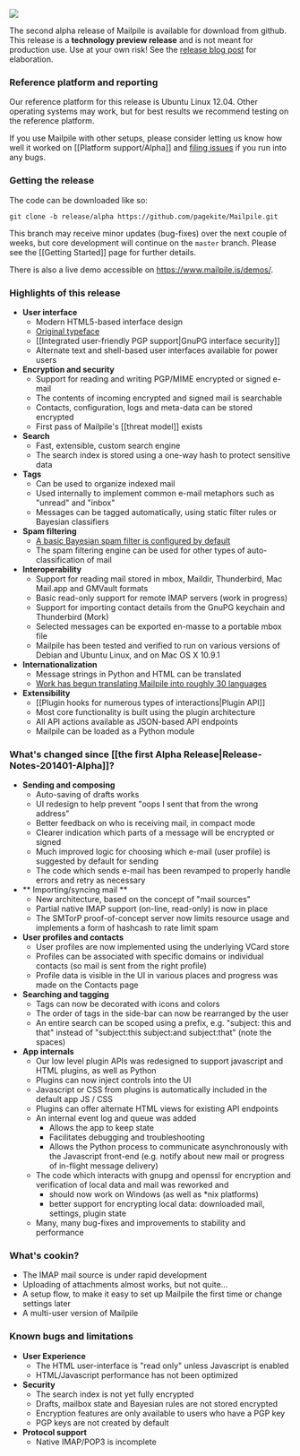![](https://www.mailpile.is/img/logo-275x200.png)

The second alpha release of Mailpile is available for download from github. This release is a **technology preview release** and is not meant for production use. Use at your own risk! See the [release blog post](https://mailpile.is/blog/2014-06-03_Mailpile_Alpha_II.html) for elaboration.

### Reference platform and reporting

Our reference platform for this release is Ubuntu Linux 12.04.  Other operating systems may work, but for best results we recommend testing on the reference platform. 

If you use Mailpile with other setups, please consider letting us know how well it worked on [[Platform support/Alpha]] and [filing issues](https://github.com/pagekite/Mailpile/issues) if you run into any bugs.

### Getting the release

The code can be downloaded like so:

    git clone -b release/alpha https://github.com/pagekite/Mailpile.git

This branch may receive minor updates (bug-fixes) over the next couple of weeks, but core development will continue on the `master` branch. Please see the [[Getting Started]] page for further details.

There is also a live demo accessible on <https://www.mailpile.is/demos/>. 

### Highlights of this release

* **User interface**
   * Modern HTML5-based interface design
   * [Original typeface](https://github.com/mailpile/fonts)
   * [[Integrated user-friendly PGP support|GnuPG interface security]]
   * Alternate text and shell-based user interfaces available for power users
* **Encryption and security**
   * Support for reading and writing PGP/MIME encrypted or signed e-mail
   * The contents of incoming encrypted and signed mail is searchable
   * Contacts, configuration, logs and meta-data can be stored encrypted
   * First pass of Mailpile's [[threat model]] exists
* **Search**
   * Fast, extensible, custom search engine
   * The search index is stored using a one-way hash to protect sensitive data
* **Tags**
   * Can be used to organize indexed mail
   * Used internally to implement common e-mail metaphors such as "unread" and "inbox"
   * Messages can be tagged automatically, using static filter rules or Bayesian classifiers
* **Spam filtering**
   * [A basic Bayesian spam filter is configured by default](https://www.mailpile.is/blog/2014-01-12_A_Plan_For_Spam.html)
   * The spam filtering engine can be used for other types of auto-classification of mail
* **Interoperability**
   * Support for reading mail stored in mbox, Maildir, Thunderbird, Mac Mail.app and GMVault formats
   * Basic read-only support for remote IMAP servers (work in progress)
   * Support for importing contact details from the GnuPG keychain and Thunderbird (Mork)
   * Selected messages can be exported en-masse to a portable mbox file
   * Mailpile has been tested and verified to run on various versions of Debian and Ubuntu Linux, and on Mac OS X 10.9.1
* **Internationalization**
   * Message strings in Python and HTML can be translated
   * [Work has begun translating Mailpile into roughly 30 languages](https://www.transifex.com/projects/p/mailpile/)
* **Extensibility**
   * [[Plugin hooks for numerous types of interactions|Plugin API]]
   * Most core functionality is built using the plugin architecture
   * All API actions available as JSON-based API endpoints
   * Mailpile can be loaded as a Python module

### What's changed since [[the first Alpha Release|Release-Notes-201401-Alpha]]?

 * **Sending and composing**
   * Auto-saving of drafts works
   * UI redesign to help prevent "oops I sent that from the wrong address"
   * Better feedback on who is receiving mail, in compact mode
   * Clearer indication which parts of a message will be encrypted or signed
   * Much improved logic for choosing which e-mail (user profile) is suggested by default for sending
   * The code which sends e-mail has been revamped to properly handle errors and retry as necessary
 * ** Importing/syncing mail **
   * New architecture, based on the concept of "mail sources"
   * Partial native IMAP support (on-line, read-only) is now in place
   * The SMTorP proof-of-concept server now limits resource usage and implements a form of hashcash to rate limit spam
 * **User profiles and contacts**
   * User profiles are now implemented using the underlying VCard store
   * Profiles can be associated with specific domains or individual contacts (so mail is sent from the right profile)
   * Profile data is visible in the UI in various places and progress was made on the Contacts page
 * **Searching and tagging**
   * Tags can now be decorated with icons and colors
   * The order of tags in the side-bar can now be rearranged by the user
   * An entire search can be scoped using a prefix, e.g. "subject: this and that" instead of "subject:this subject:and subject:that" (note the spaces)
 * **App internals**
   * Our low level plugin APIs was redesigned to support javascript and HTML plugins, as well as Python
   * Plugins can now inject controls into the UI
   * Javascript or CSS from plugins is automatically included in the default app JS / CSS
   * Plugins can offer alternate HTML views for existing API endpoints
   * An internal event log and queue was added
      * Allows the app to keep state
      * Facilitates debugging and troubleshooting
      * Allows the Python process to communicate asynchronously with the Javascript front-end (e.g. notify about new mail or progress of in-flight message delivery)
   * The code which interacts with gnupg and openssl for encryption and verification of local data and mail was reworked and
      * should now work on Windows (as well as *nix platforms)
      * better support for encrypting local data: downloaded mail, settings, plugin state
   * Many, many bug-fixes and improvements to stability and performance

### What's cookin?

 * The IMAP mail source is under rapid development
 * Uploading of attachments almost works, but not quite...
 * A setup flow, to make it easy to set up Mailpile the first time or change settings later
 * A multi-user version of Mailpile

### Known bugs and limitations

* **User Experience**
  * The HTML user-interface is "read only" unless Javascript is enabled
  * HTML/Javascript performance has not been optimized
* **Security**
  * The search index is not yet fully encrypted
  * Drafts, mailbox state and Bayesian rules are not stored encrypted
  * Encryption features are only available to users who have a PGP key
  * PGP keys are not created by default
* **Protocol support**
  * Native IMAP/POP3 is incomplete
